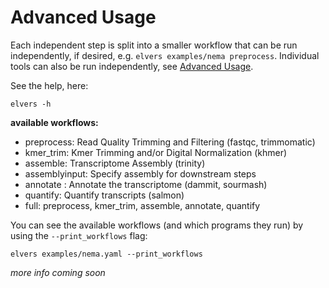 # Advanced Usage


Each independent step is split into a smaller workflow that can be run independently, if desired, e.g. `elvers examples/nema preprocess`. Individual tools can also be run independently, see [Advanced Usage](advanced_usage.md).

See the help, here:
```
elvers -h
```
**available workflows:**

  - preprocess: Read Quality Trimming and Filtering (fastqc, trimmomatic)
  - kmer_trim: Kmer Trimming and/or Digital Normalization (khmer)
  - assemble: Transcriptome Assembly (trinity)
  - assemblyinput: Specify assembly for downstream steps
  - annotate : Annotate the transcriptome (dammit, sourmash)
  - quantify: Quantify transcripts (salmon)
  - full: preprocess, kmer_trim, assemble, annotate, quantify

You can see the available workflows (and which programs they run) by using the `--print_workflows` flag:
```
elvers examples/nema.yaml --print_workflows
```

*more info coming soon*

